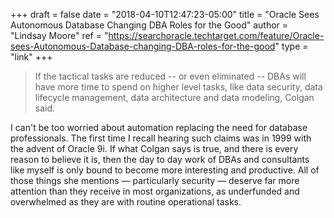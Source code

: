 +++
draft   = false
date    = "2018-04-10T12:47:23-05:00"
title   = "Oracle Sees Autonomous Database Changing DBA Roles for the Good"
author  = "Lindsay Moore"
ref     = "https://searchoracle.techtarget.com/feature/Oracle-sees-Autonomous-Database-changing-DBA-roles-for-the-good"
type    = "link"
+++
> If the tactical tasks are reduced -- or even eliminated -- DBAs will have more time to spend on higher level tasks, like data security, data lifecycle management, data architecture and data modeling, Colgan said.

I can't be too worried about automation replacing the need for database professionals. The first time I recall hearing such claims was in 1999 with the advent of Oracle 9i. If what Colgan says is true, and there is every reason to believe it is, then the day to day work of DBAs and consultants like myself is only bound to become more interesting and productive. All of those things she mentions — particularly security — deserve far more attention than they receive in most organizations, as underfunded and overwhelmed as they are with routine operational tasks.